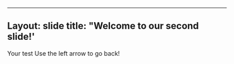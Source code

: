 -----
Layout: slide
title: "Welcome to our second slide!'
----
Your test
Use the left arrow to go back!
